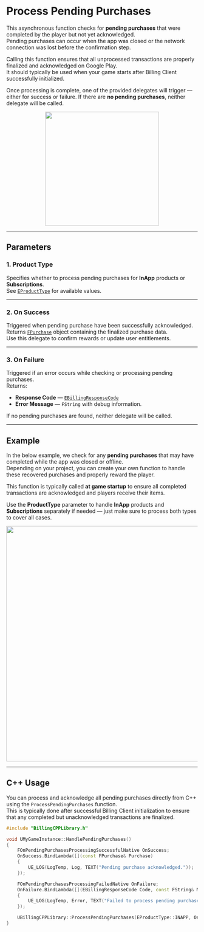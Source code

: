 # Process Pending Purchases

This asynchronous function checks for **pending purchases** that were completed by the player but not yet acknowledged.  
Pending purchases can occur when the app was closed or the network connection was lost before the confirmation step.  

Calling this function ensures that all unprocessed transactions are properly finalized and acknowledged on Google Play.  
It should typically be used when your game starts after Billing Client successfully initialized.  

Once processing is complete, one of the provided delegates will trigger — either for success or failure.
If there are **no pending purchases**, neither delegate will be called.

<div align="center">
  <img src="../assets/process_pending_purchases/process_pending_purchases_node.png" width="300">
</div>

---

## Parameters  

### 1. Product Type  
Specifies whether to process pending purchases for **InApp** products or **Subscriptions**.  
See [`EProductType`](../object_definitions/enumerations.md#eproducttype) for available values.  

---

### 2. On Success  
Triggered when pending purchase have been successfully acknowledged.  
Returns [`FPurchase`](../object_definitions/purchase.md#fpurchase) object containing the finalized purchase data.  
Use this delegate to confirm rewards or update user entitlements.  

---

### 3. On Failure  
Triggered if an error occurs while checking or processing pending purchases.  
Returns:  
- **Response Code** — [`EBillingResponseCode`](../object_definitions/enumerations.md#ebillingresponsecode)  
- **Error Message** — `FString` with debug information.  

If no pending purchases are found, neither delegate will be called.

---

## Example  

In the below example, we check for any **pending purchases** that may have completed while the app was closed or offline.  
Depending on your project, you can create your own function to handle these recovered purchases and properly reward the player.  

This function is typically called **at game startup** to ensure all completed transactions are acknowledged and players receive their items.  

Use the **ProductType** parameter to handle **InApp** products and **Subscriptions** separately if needed — just make sure to process both types to cover all cases.

<div align="center">
  <img src="../assets/process_pending_purchases/process_pending_purchases_example.png" width="620">
</div>

---

## C++ Usage  

You can process and acknowledge all pending purchases directly from C++ using the `ProcessPendingPurchases` function.  
This is typically done after successful Billing Client initialization to ensure that any completed but unacknowledged transactions are finalized.  

```cpp
#include "BillingCPPLibrary.h"

void UMyGameInstance::HandlePendingPurchases()
{
    FOnPendingPurchasesProcessingSuccessfulNative OnSuccess;
    OnSuccess.BindLambda([](const FPurchase& Purchase)
    {
        UE_LOG(LogTemp, Log, TEXT("Pending purchase acknowledged."));
    });

    FOnPendingPurchasesProcessingFailedNative OnFailure;
    OnFailure.BindLambda([](EBillingResponseCode Code, const FString& Message)
    {
        UE_LOG(LogTemp, Error, TEXT("Failed to process pending purchases: %s (Code: %d)"), *Message, static_cast<int32>(Code));
    });

    UBillingCPPLibrary::ProcessPendingPurchases(EProductType::INAPP, OnSuccess, OnFailure);
}
```
